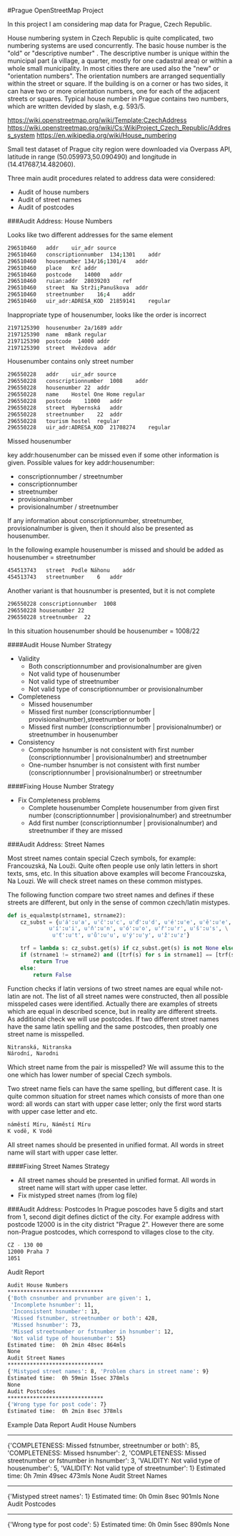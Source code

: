 #Prague OpenStreetMap Project

In this project I am considering map data for Prague, Czech Republic.

House numbering system in Czech Republic is quite complicated, two numbering systems are used concurrently.
The basic house number is the "old" or "descriptive number" . The descriptive number is unique within the municipal part (a village, a quarter, mostly for one cadastral area) or within a whole small municipality. In most cities there are used also the "new" or "orientation numbers". The orientation numbers are arranged sequentially within the street or square. If the building is on a corner or has two sides, it can have two or more orientation numbers, one for each of the adjacent streets or squares. Typical house number in Prague contains two numbers, which are written devided by slash, e.g. 593/5.


https://wiki.openstreetmap.org/wiki/Template:CzechAddress
https://wiki.openstreetmap.org/wiki/Cs:WikiProject_Czech_Republic/Address_system
https://en.wikipedia.org/wiki/House_numbering


Small test dataset of Prague city region were downloaded via Overpass API, latitude in range (50.059973,50.090490) and longitude in (14.417687,14.482060).  

Three main audit procedures related to address data were considered:
- Audit of house numbers
- Audit of street names
- Audit of postcodes


###Audit Address: House Numbers


  Looks like two different addresses for the same element 

```sh
296510460	addr	uir_adr	source
296510460	conscriptionnumber	134;1301	addr
296510460	housenumber	134/16;1301/4	addr
296510460	place	Krč	addr
296510460	postcode	14000	addr
296510460	ruian:addr	28039203	ref
296510460	street	Na Strži;Panuškova	addr
296510460	streetnumber	16;4	addr
296510460	uir_adr:ADRESA_KOD	21859141	regular
```

Inappropriate type of housenumber, looks like the order is incorrect

```sh
2197125390  housenumber 2a/1689 addr
2197125390  name  mBank regular
2197125390  postcode  14000 addr
2197125390  street  Hvězdova  addr
```


Housenumber contains only street number

```sh
296550228	addr	uir_adr	source
296550228	conscriptionnumber	1008	addr
296550228	housenumber	22	addr
296550228	name	Hostel One Home	regular
296550228	postcode	11000	addr
296550228	street	Hybernská	addr
296550228	streetnumber	22	addr
296550228	tourism	hostel	regular
296550228	uir_adr:ADRESA_KOD	21708274	regular
```

Missed housenumber

key addr:housenumber can be missed even if some other information is given.
Possible values for key addr:housenumber:
 - conscriptionnumber / streetnumber
 - conscriptionnumber
 - streetnumber
 - provisionalnumber
 - provisionalnumber / streetnumber

If any information about conscriptionnumber, streetnumber, provisionalnumber is given, 
then it should also be presented as housenumber.

In the following example housenumber is missed and should be added as 
housenumber = streetnumber
```sh
454513743	street	Podle Náhonu	addr
454513743	streetnumber	6	addr
```

Another variant is that housnumber is presented, but it is not complete

```sh
296550228 conscriptionnumber  1008
296550228 housenumber 22
296550228 streetnumber  22
```
In this situation housenumber should be housenumber = 1008/22

####Audit House Number Strategy
 - Validity
 	- Both conscriptionnumber and provisionalnumber are given
 	- Not valid type of housenumber
 	- Not valid type of streetnumber
 	- Not valid type of conscriptionnumber or provisionalnumber
 - Completeness
	- Missed housenumber
	- Missed first number (conscriptionnumber | provisionalnumber),streetnumber or both
	- Missed first number (conscriptionnumber | provisionalnumber) or streetnumber in housenumber
 - Consistency
	- Composite hsnumber is not consistent with first number (conscriptionnumber | provisionalnumber) and streetnumber
	- One-number hsnumber is not consistent with first number (conscriptionnumber | provisionalnumber) or streetnumber

####Fixing House Number Strategy
 - Fix Completeness problems
	- Complete housenumber
	Complete housenumber from given first number (conscriptionnumber | provisionalnumber) and streetnumber
    - Add first number (conscriptionnumber | provisionalnumber) and streetnumber if they are missed

###Audit Address: Street Names

Most street names contain special Czech symbols, for example: Francouzská, Na Louži.
Quite often people use only latin letters in short texts, sms, etc. In this situation above
examples will become Francouzska, Na Louzi. We will check street names on these common mistypes. 

The following function compare two street names and defines if these streets are different, but only in the sense of common czech/latin mistypes.
```python
def is_equalmstp(strname1, strname2):
    cz_subst = {u'á':u'a', u'č':u'c', u'ď':u'd', u'é':u'e', u'ě':u'e', \
             u'í':u'i', u'ň':u'n', u'ó':u'o', u'ř':u'r', u'š':u's', \
              u'ť':u't', u'ů':u'u', u'ý':u'y', u'ž':u'z'}

    trf = lambda s: cz_subst.get(s) if cz_subst.get(s) is not None else s
    if (strname1 != strname2) and ([trf(s) for s in strname1] == [trf(s) for s in strname2]):
        return True
    else:
        return False 
```
Function checks if latin versions of two street names are equal while not-latin are not. The list of all street names were constructed, then all possible misspeled cases were identified. Actually there are examples of streets which are equal in described scence, but in reality are different streets.   
As additional check we will use postcodes. If two different street names have the same latin spelling and the same postcodes, then proably one street name is misspelled. 
```sh
Nitranská, Nitranska
Národní, Narodni
```
Which street name from the pair is misspelled? We will assume this to the one which has lower number of special Czech symbols.

Two street name fiels can have the same spelling, but different case. It is quite common situation for street names which consists of more than one word: all words can start with upper case letter; only the first word starts with upper case letter and etc.

```sh
náměstí Míru, Náměstí Míru
K vodě, K Vodě
``` 
All street names should be presented in unified format. All words in street name will start with upper case letter.

####Fixing Street Names Strategy
 - All street names should be presented in unified format. All words in street name will start with upper case letter.
 - Fix mistyped street names (from log file)


###Audit Address: Postcodes
In Prague poscodes have 5 digits and start from 1, second digit defines dictict of the city. 
For example address with postcode 12000 is in the city district "Prague 2". However there
 are some non-Prague postcodes, which correspond to villages close to the city. 
 
 ```sh
 CZ - 130 00
 12000 Praha 7
 1051
 ```

Audit Report
```sh
Audit House Numbers
******************************
{'Both cnsnumber and prvnumber are given': 1,
 'Incomplete hsnumber': 11,
 'Inconsistent hsnumber': 13,
 'Missed fstnumber, streetnumber or both': 428,
 'Missed hsnumber': 73,
 'Missed streetnumber or fstnumber in hsnumber': 12,
 'Not valid type of housenumber': 55}
Estimated time:  0h 2min 48sec 864mls
None
Audit Street Names
******************************
{'Mistyped street names': 8, 'Problem chars in street name': 9}
Estimated time:  0h 59min 15sec 378mls
None
Audit Postcodes
******************************
{'Wrong type for post code': 7}
Estimated time:  0h 2min 8sec 378mls
```

Example Data Report
Audit House Numbers
******************************
{'COMPLETENESS: Missed fstnumber, streetnumber or both': 85,
 'COMPLETENESS: Missed hsnumber': 2,
 'COMPLETENESS: Missed streetnumber or fstnumber in hsnumber': 3,
 'VALIDITY: Not valid type of housenumber': 5,
 'VALIDITY: Not valid type of streetnumber': 1}
Estimated time:  0h 7min 49sec 473mls
None
Audit Street Names
******************************
{'Mistyped street names': 1}
Estimated time:  0h 0min 8sec 901mls
None
Audit Postcodes
******************************
{'Wrong type for post code': 5}
Estimated time:  0h 0min 5sec 890mls
None








